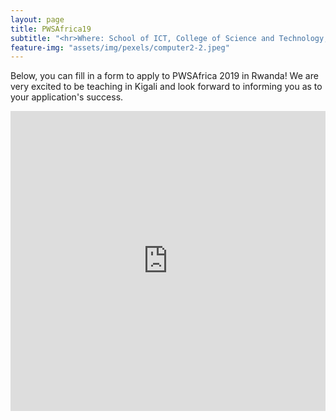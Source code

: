 ```yaml
---
layout: page
title: PWSAfrica19
subtitle: "<hr>Where: School of ICT, College of Science and Technology, University of Rwanda.<br> <br> When: August 19 - 30 2019."
feature-img: "assets/img/pexels/computer2-2.jpeg"
---
```


Below, you can fill in a form to apply to PWSAfrica 2019 in Rwanda! We are very excited to be teaching in Kigali and look forward to informing you as to your application's success.

<iframe width="640px" height= "480px" src= "https://forms.office.com/Pages/ResponsePage.aspx?id=KVxybjp2UE-B8i4lTwEzyA6BVjBYVUBDn5Hl7JJYk49UMjE4WjZRRTYwSzlXOFZGREtHSFJFMVFMUS4u" frameborder= "0" marginwidth= "0" marginheight= "0" style= "border: none; max-width:100%; max-height:100%" allowfullscreen webkitallowfullscreen mozallowfullscreen msallowfullscreen> </iframe>
